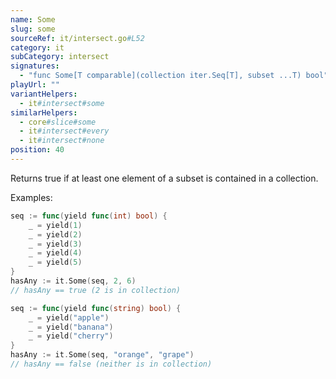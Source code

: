 ```yaml
---
name: Some
slug: some
sourceRef: it/intersect.go#L52
category: it
subCategory: intersect
signatures:
  - "func Some[T comparable](collection iter.Seq[T], subset ...T) bool"
playUrl: ""
variantHelpers:
  - it#intersect#some
similarHelpers:
  - core#slice#some
  - it#intersect#every
  - it#intersect#none
position: 40
---
```


Returns true if at least one element of a subset is contained in a collection.

Examples:

```go
seq := func(yield func(int) bool) {
    _ = yield(1)
    _ = yield(2)
    _ = yield(3)
    _ = yield(4)
    _ = yield(5)
}
hasAny := it.Some(seq, 2, 6)
// hasAny == true (2 is in collection)
```

```go
seq := func(yield func(string) bool) {
    _ = yield("apple")
    _ = yield("banana")
    _ = yield("cherry")
}
hasAny := it.Some(seq, "orange", "grape")
// hasAny == false (neither is in collection)
```